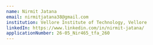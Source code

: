 ```yaml
---
name: Nirmit Jatana
email: nirmitjatana38@gmail.com
institution: Vellore Institute of Technology, Vellore
linkedIn: https://www.linkedin.com/in/nirmit-jatana/ 
applicationNumber: 26-05_Nir465_tfa_260
---
```

